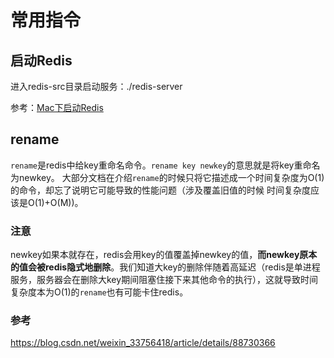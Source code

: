 # 常用指令



## 启动Redis

进入redis-src目录启动服务：./redis-server

参考：[Mac下启动Redis](https://blog.csdn.net/qq_39243221/article/details/90613223)



## rename

`rename`是redis中给key重命名命令。`rename key newkey`的意思就是将key重命名为newkey。
大部分文档在介绍`rename`的时候只将它描述成一个时间复杂度为O(1)的命令，却忘了说明它可能导致的性能问题（涉及覆盖旧值的时候 时间复杂度应该是O(1)+O(M))。



### 注意

newkey如果本就存在，redis会用key的值覆盖掉newkey的值，**而newkey原本的值会被redis隐式地删除**。我们知道大key的删除伴随着高延迟（redis是单进程服务，服务器会在删除大key期间阻塞住接下来其他命令的执行），这就导致时间复杂度本为O(1)的`rename`也有可能卡住redis。



### 参考

https://blog.csdn.net/weixin_33756418/article/details/88730366

